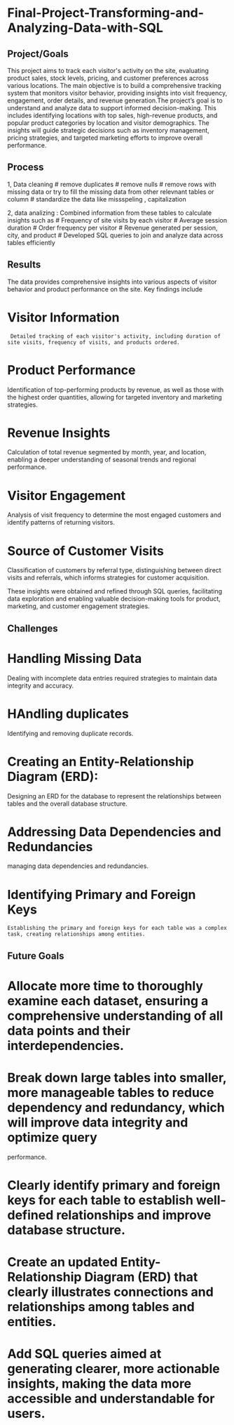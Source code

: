 # Final-Project-Transforming-and-Analyzing-Data-with-SQL

## Project/Goals
This project aims to track each visitor's activity on the site, evaluating product sales, stock levels, pricing, and customer preferences across various locations. The main objective is to build a comprehensive tracking system that monitors visitor behavior, providing insights into visit frequency, engagement, order details, and revenue generation.The project’s goal is to understand and analyze data to support informed decision-making. This includes identifying locations with top sales, high-revenue products, and popular product categories by location and visitor demographics. The insights will guide strategic decisions such as inventory management, pricing strategies, and targeted marketing efforts to improve overall performance.

## Process
1, Data cleaning
     # remove duplicates
     # remove nulls 
     # remove rows with missing data or try to fill the missing data from other relevnant tables or column
     # standardize the data like missspeling , capitalization

2, data analizing : Combined information from these tables to calculate insights such as
    # Frequency of site visits by each visitor
    # Average session duration
    # Order frequency per visitor
    # Revenue generated per session, city, and product
    # Developed SQL queries to join and analyze data across tables efficiently


## Results
The data provides comprehensive insights into various aspects of visitor behavior and product performance on the site. 
Key findings include
 # Visitor Information
     Detailed tracking of each visitor's activity, including duration of site visits, frequency of visits, and products ordered.
 # Product Performance
  Identification of top-performing products by revenue, as well as those with the highest order quantities, allowing for targeted inventory and marketing strategies.
 # Revenue Insights 
   Calculation of total revenue segmented by month, year, and location, enabling a deeper understanding of seasonal trends and regional performance.
 # Visitor Engagement
   Analysis of visit frequency to determine the most engaged customers and identify patterns of returning visitors.
 # Source of Customer Visits
   Classification of customers by referral type, distinguishing between direct visits and referrals, which informs strategies for customer acquisition.

These insights were obtained and refined through SQL queries, facilitating data exploration and enabling valuable decision-making tools for product, marketing, and customer engagement strategies.


## Challenges 
# Handling Missing Data
  Dealing with incomplete data entries required strategies to maintain data integrity and accuracy.
# HAndling duplicates 
   Identifying and removing duplicate records. 
# Creating an Entity-Relationship Diagram (ERD): 
  Designing an ERD for the database to represent the relationships between tables and the overall database structure.
# Addressing Data Dependencies and Redundancies
   managing data dependencies and redundancies.
# Identifying Primary and Foreign Keys
    Establishing the primary and foreign keys for each table was a complex task, creating relationships among entities.

## Future Goals
# Allocate more time to thoroughly examine each dataset, ensuring a comprehensive understanding of all data points and their interdependencies.
# Break down large tables into smaller, more manageable tables to reduce dependency and redundancy, which will improve data integrity and optimize query 
  performance.
# Clearly identify primary and foreign keys for each table to establish well-defined relationships and improve database structure.
# Create an updated Entity-Relationship Diagram (ERD) that clearly illustrates connections and relationships among tables and entities. 
# Add  SQL queries aimed at generating clearer, more actionable insights, making the data more accessible and understandable for users.
